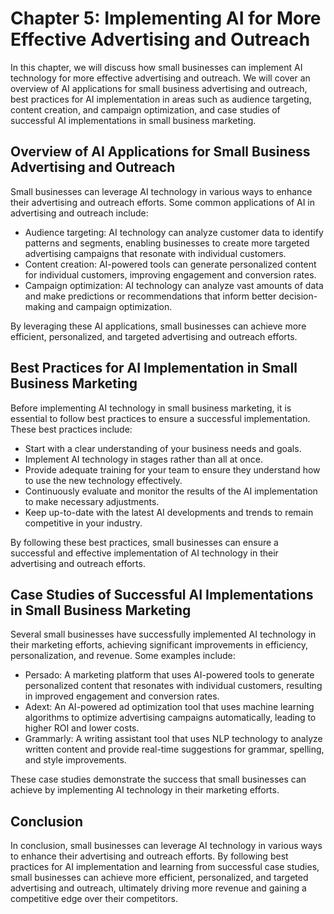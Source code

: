 Chapter 5: Implementing AI for More Effective Advertising and Outreach
======================================================================

In this chapter, we will discuss how small businesses can implement AI technology for more effective advertising and outreach. We will cover an overview of AI applications for small business advertising and outreach, best practices for AI implementation in areas such as audience targeting, content creation, and campaign optimization, and case studies of successful AI implementations in small business marketing.

Overview of AI Applications for Small Business Advertising and Outreach
-----------------------------------------------------------------------

Small businesses can leverage AI technology in various ways to enhance their advertising and outreach efforts. Some common applications of AI in advertising and outreach include:

* Audience targeting: AI technology can analyze customer data to identify patterns and segments, enabling businesses to create more targeted advertising campaigns that resonate with individual customers.
* Content creation: AI-powered tools can generate personalized content for individual customers, improving engagement and conversion rates.
* Campaign optimization: AI technology can analyze vast amounts of data and make predictions or recommendations that inform better decision-making and campaign optimization.

By leveraging these AI applications, small businesses can achieve more efficient, personalized, and targeted advertising and outreach efforts.

Best Practices for AI Implementation in Small Business Marketing
----------------------------------------------------------------

Before implementing AI technology in small business marketing, it is essential to follow best practices to ensure a successful implementation. These best practices include:

* Start with a clear understanding of your business needs and goals.
* Implement AI technology in stages rather than all at once.
* Provide adequate training for your team to ensure they understand how to use the new technology effectively.
* Continuously evaluate and monitor the results of the AI implementation to make necessary adjustments.
* Keep up-to-date with the latest AI developments and trends to remain competitive in your industry.

By following these best practices, small businesses can ensure a successful and effective implementation of AI technology in their advertising and outreach efforts.

Case Studies of Successful AI Implementations in Small Business Marketing
-------------------------------------------------------------------------

Several small businesses have successfully implemented AI technology in their marketing efforts, achieving significant improvements in efficiency, personalization, and revenue. Some examples include:

* Persado: A marketing platform that uses AI-powered tools to generate personalized content that resonates with individual customers, resulting in improved engagement and conversion rates.
* Adext: An AI-powered ad optimization tool that uses machine learning algorithms to optimize advertising campaigns automatically, leading to higher ROI and lower costs.
* Grammarly: A writing assistant tool that uses NLP technology to analyze written content and provide real-time suggestions for grammar, spelling, and style improvements.

These case studies demonstrate the success that small businesses can achieve by implementing AI technology in their marketing efforts.

Conclusion
----------

In conclusion, small businesses can leverage AI technology in various ways to enhance their advertising and outreach efforts. By following best practices for AI implementation and learning from successful case studies, small businesses can achieve more efficient, personalized, and targeted advertising and outreach, ultimately driving more revenue and gaining a competitive edge over their competitors.
